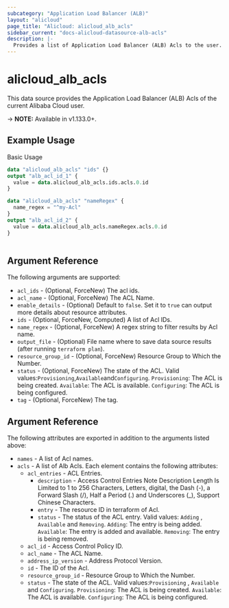 ```yaml
---
subcategory: "Application Load Balancer (ALB)"
layout: "alicloud"
page_title: "Alicloud: alicloud_alb_acls"
sidebar_current: "docs-alicloud-datasource-alb-acls"
description: |-
  Provides a list of Application Load Balancer (ALB) Acls to the user.
---
```


# alicloud\_alb\_acls

This data source provides the Application Load Balancer (ALB) Acls of the current Alibaba Cloud user.

-> **NOTE:** Available in v1.133.0+.

## Example Usage

Basic Usage

```terraform
data "alicloud_alb_acls" "ids" {}
output "alb_acl_id_1" {
  value = data.alicloud_alb_acls.ids.acls.0.id
}

data "alicloud_alb_acls" "nameRegex" {
  name_regex = "^my-Acl"
}
output "alb_acl_id_2" {
  value = data.alicloud_alb_acls.nameRegex.acls.0.id
}
            
```

## Argument Reference

The following arguments are supported:

* `acl_ids` - (Optional, ForceNew) The acl ids.
* `acl_name` - (Optional, ForceNew) The ACL Name.
* `enable_details` - (Optional) Default to `false`. Set it to `true` can output more details about resource attributes.
* `ids` - (Optional, ForceNew, Computed)  A list of Acl IDs.
* `name_regex` - (Optional, ForceNew) A regex string to filter results by Acl name.
* `output_file` - (Optional) File name where to save data source results (after running `terraform plan`).
* `resource_group_id` - (Optional, ForceNew) Resource Group to Which the Number.
* `status` - (Optional, ForceNew) The state of the ACL. Valid values:`Provisioning`,`Available`and`Configuring`.  `Provisioning`: The ACL is being created. `Available`: The ACL is available. `Configuring`: The ACL is being configured.
* `tag` - (Optional, ForceNew) The tag.

## Argument Reference

The following attributes are exported in addition to the arguments listed above:

* `names` - A list of Acl names.
* `acls` - A list of Alb Acls. Each element contains the following attributes:
	* `acl_entries` - ACL Entries.
		* `description` - Access Control Entries Note Description Length Is Limited to 1 to 256 Characters, Letters, digital, the Dash (-), a Forward Slash (/), Half a Period (.) and Underscores (_), Support Chinese Characters.
		* `entry` - The resource ID in terraform of Acl.
		* `status` - The status of the ACL entry. Valid values: `Adding` , `Available` and `Removing`. `Adding`: The entry is being added. `Available`: The entry is added and available. `Removing`: The entry is being removed.
	* `acl_id` - Access Control Policy ID.
	* `acl_name` - The ACL Name.
	* `address_ip_version` - Address Protocol Version.
	* `id` - The ID of the Acl.
	* `resource_group_id` - Resource Group to Which the Number.
	* `status` - The state of the ACL. Valid values:`Provisioning` , `Available` and `Configuring`. `Provisioning`: The ACL is being created. `Available`: The ACL is available. `Configuring`: The ACL is being configured.